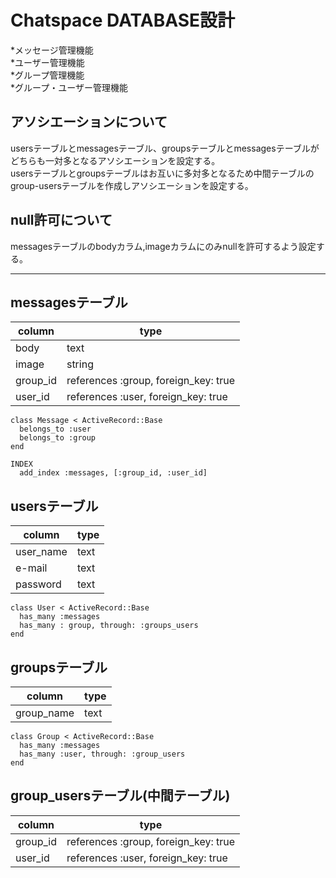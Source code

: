 <!-- == README

This README would normally document whatever steps are necessary to get the
application up and running.

Things you may want to cover:

* Ruby version

* System dependencies

* Configuration

* Database creation

* Database initialization

* How to run the test suite

* Services (job queues, cache servers, search engines, etc.)

* Deployment instructions

* ...


Please feel free to use a different markup language if you do not plan to run
<tt>rake doc:app</tt>. -->

Chatspace DATABASE設計
==============  
  *メッセージ管理機能<br>
  *ユーザー管理機能<br>
  *グループ管理機能<br>
  *グループ・ユーザー管理機能<br>
## アソシエーションについて
usersテーブルとmessagesテーブル、groupsテーブルとmessagesテーブルがどちらも一対多となるアソシエーションを設定する。<br>
usersテーブルとgroupsテーブルはお互いに多対多となるため中間テーブルのgroup-usersテーブルを作成しアソシエーションを設定する。
## null許可について
messagesテーブルのbodyカラム,imageカラムにのみnullを許可するよう設定する。

***
## messagesテーブル

|column | type |
|-------|----------|
|body | text |
|image|string|
|group_id | references :group, foreign_key: true |
|user_id | references  :user, foreign_key: true |

```
class Message < ActiveRecord::Base
  belongs_to :user
  belongs_to :group
end
```
```
INDEX
  add_index :messages, [:group_id, :user_id]
```

## usersテーブル

|column | type |
|-------|----------|
|user_name | text |
|e-mail | text |
|password | text |

```
class User < ActiveRecord::Base
  has_many :messages
  has_many : group, through: :groups_users
end
```

## groupsテーブル

|column | type |
|-------|----------|
|group_name | text |

```
class Group < ActiveRecord::Base
  has_many :messages
  has_many :user, through: :group_users
end
```

## group_usersテーブル(中間テーブル)

|column | type |
|-------|----------|
|group_id | references :group, foreign_key: true |
|user_id | references  :user, foreign_key: true|
